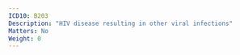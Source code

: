 ```yaml
---
ICD10: B203
Description: "HIV disease resulting in other viral infections"
Matters: No
Weight: 0
---
```

